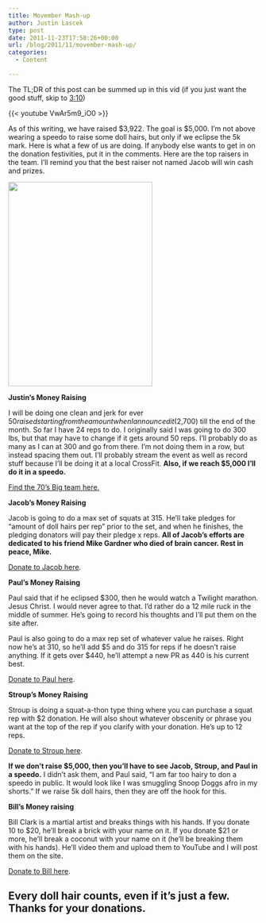 ```yaml
---
title: Movember Mash-up
author: Justin Lascek
type: post
date: 2011-11-23T17:58:26+00:00
url: /blog/2011/11/movember-mash-up/
categories:
  - Content

---
```

The TL;DR of this post can be summed up in this vid (if you just want the good stuff, skip to <a href="http://youtu.be/VwAr5m9_iO0?t=3m10s" target="_blank">3:10</a>)
  
{{< youtube VwAr5m9_iO0 >}}
  

  
As of this writing, we have raised $3,922. The goal is $5,000. I&#8217;m not above wearing a speedo to raise some doll hairs, but only if we eclipse the 5k mark. Here is what a few of us are doing. If anybody else wants to get in on the donation festivities, put it in the comments. Here are the top raisers in the team. I&#8217;ll remind you that the best raiser not named Jacob will win cash and prizes.
  

  
[<img data-attachment-id="5800" data-permalink="/blog/2011/11/movember-mash-up/top-raisers/" data-orig-file="/2011/11/top-raisers.png" data-orig-size="290,412" data-comments-opened="1" data-image-meta="{&quot;aperture&quot;:&quot;0&quot;,&quot;credit&quot;:&quot;&quot;,&quot;camera&quot;:&quot;&quot;,&quot;caption&quot;:&quot;&quot;,&quot;created_timestamp&quot;:&quot;0&quot;,&quot;copyright&quot;:&quot;&quot;,&quot;focal_length&quot;:&quot;0&quot;,&quot;iso&quot;:&quot;0&quot;,&quot;shutter_speed&quot;:&quot;0&quot;,&quot;title&quot;:&quot;&quot;}" data-image-title="top raisers" data-image-description="" data-medium-file="/2011/11/top-raisers.png" data-large-file="/2011/11/top-raisers.png" src="/2011/11/top-raisers.png" alt="" title="top raisers" width="290" height="412" class="aligncenter size-full wp-image-5800" />][1]
  

  
**Justin&#8217;s Money Raising**
  
I will be doing one clean and jerk for ever $50 raised starting from the amount when I announced it ($2,700) till the end of the month. So far I have 24 reps to do. I originally said I was going to do 300 lbs, but that may have to change if it gets around 50 reps. I&#8217;ll probably do as many as I can at 300 and go from there. I&#8217;m not doing them in a row, but instead spacing them out. I&#8217;ll probably stream the event as well as record stuff because I&#8217;ll be doing it at a local CrossFit. **Also, if we reach $5,000 I&#8217;ll do it in a speedo.**
  
<a href="http://mobro.co/JLascek" target="_blank">Find the 70&#8217;s Big team here. </a>
  

  
**Jacob&#8217;s Money Raising** 
  
Jacob is going to do a max set of squats at 315. He&#8217;ll take pledges for &#8220;amount of doll hairs per rep&#8221; prior to the set, and when he finishes, the pledging donators will pay their pledge x reps. **All of Jacob&#8217;s efforts are dedicated to his friend Mike Gardner who died of brain cancer. Rest in peace, Mike.**
  
<a href="http://us.movember.com/mospace/2095476/" target="_blank">Donate to Jacob here</a>.
  

  
**Paul&#8217;s Money Raising**
  
Paul said that if he eclipsed $300, then he would watch a Twilight marathon. Jesus Christ. I would never agree to that. I&#8217;d rather do a 12 mile ruck in the middle of summer. He&#8217;s going to record his thoughts and I&#8217;ll put them on the site after.
  

  
Paul is also going to do a max rep set of whatever value he raises. Right now he&#8217;s at 310, so he&#8217;ll add $5 and do 315 for reps if he doesn&#8217;t raise anything. If it gets over $440, he&#8217;ll attempt a new PR as 440 is his current best.
  
<a href="http://us.movember.com/mospace/1717504/" target="_blank">Donate to Paul here</a>.
  

  
**Stroup&#8217;s Money Raising**
  
Stroup is doing a squat-a-thon type thing where you can purchase a squat rep with $2 donation. He will also shout whatever obscenity or phrase you want at the top of the rep if you clarify with your donation. He&#8217;s up to 12 reps.
  
<a href="http://us.movember.com/mospace/1723662/" target="_blank">Donate to Stroup here</a>.
  

  
**If we don&#8217;t raise $5,000, then you&#8217;ll have to see Jacob, Stroup, and Paul in a speedo.** I didn&#8217;t ask them, and Paul said, &#8220;I am far too hairy to don a speedo in public. It would look like I was smuggling Snoop Doggs afro in my shorts.&#8221; If we raise 5k doll hairs, then they are off the hook for this.
  

  
**Bill&#8217;s Money raising**
  
Bill Clark is a martial artist and breaks things with his hands. If you donate 10 to $20, he&#8217;ll break a brick with your name on it. If you donate $21 or more, he&#8217;ll break a coconut with your name on it (he&#8217;ll be breaking them with his hands). He&#8217;ll video them and upload them to YouTube and I will post them on the site.
  
<a href="http://mobro.co/TheIronPalm" target="_blank">Donate to Bill here</a>.
  


## Every doll hair counts, even if it&#8217;s just a few. Thanks for your donations.

 [1]: /2011/11/top-raisers.png
